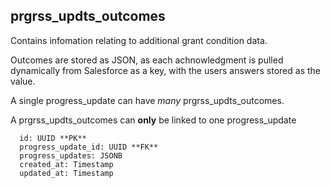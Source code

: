 ## prgrss_updts_outcomes

Contains infomation relating to additional grant condition data.

Outcomes are stored as JSON, as each achnowledgment is pulled dynamically from Salesforce as a key, with the users answers stored as the value. 

A single progress_update can have *many* prgrss_updts_outcomes.

A prgrss_updts_outcomes can **only** be linked to one progress_update

```
  id: UUID **PK**
  progress_update_id: UUID **FK**
  progress_updates: JSONB
  created_at: Timestamp
  updated_at: Timestamp
```